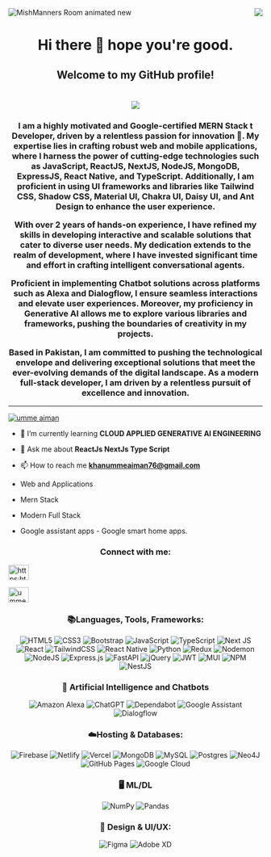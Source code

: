

![MishManners Room animated new](https://www.ismartrecruit.com/assets/frontend/images/isr-learn_more-AI_&_Automation/Chat-Bot.gif)
<img align="right" src="https://visitor-badge.laobi.icu/badge?page_id=salesp07.salesp07" />
<h1 align="center"> Hi there 👋 hope you're good.</h1>
<h2 align="center">Welcome to my GitHub profile!</h2>

<h1 align="center">
    <img src="https://readme-typing-svg.herokuapp.com/?font=Righteous&size=35&center=true&vCenter=true&width=500&height=70&duration=4000&lines=Hi+There!+👋;+I'm+UMME+AIMAN!;" />
</h1>
<h3 align="center">I am a highly motivated and Google-certified MERN Stack t Developer, driven by a relentless passion for innovation 🚀. My expertise lies in crafting robust web and mobile applications, where I harness the power of cutting-edge technologies such as JavaScript, ReactJS, NextJS, NodeJS, MongoDB, ExpressJS, React Native, and TypeScript. Additionally, I am proficient in using UI frameworks and libraries like Tailwind CSS, Shadow CSS, Material UI, Chakra UI, Daisy UI, and Ant Design to enhance the user experience.

With over 2 years of hands-on experience, I have refined my skills in developing interactive and scalable solutions that cater to diverse user needs. My dedication extends to the realm of development, where I have invested significant time and effort in crafting intelligent conversational agents.

Proficient in implementing Chatbot solutions across platforms such as Alexa and Dialogflow, I ensure seamless interactions and elevate user experiences. Moreover, my proficiency in Generative AI allows me to explore various libraries and frameworks, pushing the boundaries of creativity in my projects.

Based in Pakistan, I am committed to pushing the technological envelope and delivering exceptional solutions that meet the ever-evolving demands of the digital landscape. As a modern full-stack developer, I am driven by a relentless pursuit of excellence and innovation.</h3>



 <hr/>

<p align="left"> <a href="https://github.com/umme-aimany"><img src="https://github-profile-trophy.vercel.app/?username=umme-aimany" alt="umme aiman" /></a> </p>

 </p>

- 🌱 I’m currently learning **CLOUD APPLIED GENERATIVE AI ENGINEERING**


- 💬 Ask me about **ReactJs NextJs Type Script**

- 📫 How to reach me **khanummeaiman76@gmail.com**

  
- Web and Applications
- Mern Stack
- Modern Full Stack 
- Google assistant apps - Google smart home apps.

<h3 align="center">Connect with me:</h3>
<p align="center">

<a href="https://www.linkedin.com/in/umme-aiman-4344a0261/" target="blank"><img align="center" src="https://raw.githubusercontent.com/rahuldkjain/github-profile-readme-generator/master/src/images/icons/Social/linked-in-alt.svg" alt="https:https://www.linkedin.com/in/umme-aiman-4344a0261/" height="30" width="40" /></a>

<a href="https://www.facebook.com/profile.php?id=100087244129915" target="blank"><img align="center" src="https://raw.githubusercontent.com/rahuldkjain/github-profile-readme-generator/master/src/images/icons/Social/facebook.svg" alt="umme aiman" height="30" width="40" /></a>




<h3 align="center">📚Languages, Tools, Frameworks:</h3>
<p align="center">
    <img src="https://img.shields.io/badge/html5-%23E34F26.svg?style=for-the-badge&logo=html5&logoColor=white" alt="HTML5">
    <img src="https://img.shields.io/badge/css3-%231572B6.svg?style=for-the-badge&logo=css3&logoColor=white" alt="CSS3">
    <img src="https://img.shields.io/badge/bootstrap-%238511FA.svg?style=for-the-badge&logo=bootstrap&logoColor=white" alt="Bootstrap">
     <img src="https://img.shields.io/badge/javascript-%23323330.svg?style=for-the-badge&logo=javascript&logoColor=%23F7DF1E" alt="JavaScript">
     <img src="https://img.shields.io/badge/TypeScript-3178C6?style=for-the-badge&logo=typescript&logoColor=white" alt="TypeScript">
    <img src="https://img.shields.io/badge/Next-black?style=for-the-badge&logo=next.js&logoColor=white" alt="Next JS">
    <img src="https://img.shields.io/badge/react-%2320232a.svg?style=for-the-badge&logo=react&logoColor=%2361DAFB" alt="React">
    <img src="https://img.shields.io/badge/tailwindcss-%2338B2AC.svg?style=for-the-badge&logo=tailwind-css&logoColor=white" alt="TailwindCSS">
    <img src="https://img.shields.io/badge/react_native-%2320232a.svg?style=for-the-badge&logo=react&logoColor=%2361DAFB" alt="React Native">
      <img src="https://img.shields.io/badge/python-%233776AB?style=for-the-badge&logo=python&logoColor=white" alt="Python">
    <img src="https://img.shields.io/badge/redux-%23593d88.svg?style=for-the-badge&logo=redux&logoColor=white" alt="Redux">
    <img src="https://img.shields.io/badge/NODEMON-%23323330.svg?style=for-the-badge&logo=nodemon&logoColor=%BBDEAD" alt="Nodemon">
    <img src="https://img.shields.io/badge/node.js-6DA55F?style=for-the-badge&logo=node.js&logoColor=white" alt="NodeJS">
    <img src="https://img.shields.io/badge/express.js-%23404d59.svg?style=for-the-badge&logo=express&logoColor=%2361DAFB" alt="Express.js">
    <img src="https://img.shields.io/badge/FastAPI-005571?style=for-the-badge&logo=fastapi" alt="FastAPI">
    <img src="https://img.shields.io/badge/jquery-%230769AD.svg?style=for-the-badge&logo=jquery&logoColor=white" alt="jQuery">
    <img src="https://img.shields.io/badge/JWT-black?style=for-the-badge&logo=JSON%20web%20tokens" alt="JWT">
    <img src="https://img.shields.io/badge/MUI-%230081CB.svg?style=for-the-badge&logo=mui&logoColor=white" alt="MUI">
    <img src="https://img.shields.io/badge/NPM-%23CB3837.svg?style=for-the-badge&logo=npm&logoColor=white" alt="NPM">
    <img src="https://img.shields.io/badge/nestjs-%23E0234E.svg?style=for-the-badge&logo=nestjs&logoColor=white" alt="NestJS">
</p>


<h3 align="center">🤖 Artificial Intelligence and Chatbots</h3>
<p align="center">
    <img src="https://img.shields.io/badge/amazon%20alexa-52b5f7?style=for-the-badge&logo=amazon%20alexa&logoColor=white" alt="Amazon Alexa">
    <img src="https://img.shields.io/badge/chatGPT-74aa9c?style=for-the-badge&logo=openai&logoColor=white" alt="ChatGPT">
    <img src="https://img.shields.io/badge/dependabot-025E8C?style=for-the-badge&logo=dependabot&logoColor=white" alt="Dependabot">
    <img src="https://img.shields.io/badge/google%20assistant-4285F4?style=for-the-badge&logo=google%20assistant&logoColor=white" alt="Google Assistant">
    <img src="https://img.shields.io/badge/dialogflow-%230097a7?style=for-the-badge&logo=dialogflow&logoColor=white" alt="Dialogflow">
</p>


<h3 align="center">☁️Hosting & Databases:</h3>
<p align="center">
    <img src="https://img.shields.io/badge/firebase-%23039BE5.svg?style=for-the-badge&logo=firebase" alt="Firebase">
    <img src="https://img.shields.io/badge/netlify-%23000000.svg?style=for-the-badge&logo=netlify&logoColor=#00C7B7" alt="Netlify">
    <img src="https://img.shields.io/badge/vercel-%23000000.svg?style=for-the-badge&logo=vercel&logoColor=white" alt="Vercel">
    <img src="https://img.shields.io/badge/MongoDB-%234ea94b.svg?style=for-the-badge&logo=mongodb&logoColor=white" alt="MongoDB">
    <img src="https://img.shields.io/badge/mysql-%2300f.svg?style=for-the-badge&logo=mysql&logoColor=white" alt="MySQL">
    <img src="https://img.shields.io/badge/postgres-%23316192.svg?style=for-the-badge&logo=postgresql&logoColor=white" alt="Postgres">
    <img src="https://img.shields.io/badge/Neo4j-008CC1?style=for-the-badge&logo=neo4j&logoColor=white" alt="Neo4J">
    <img src="https://img.shields.io/badge/GitHub%20Pages-181717?style=for-the-badge&logo=github&logoColor=white" alt="GitHub Pages">
    <img src="https://img.shields.io/badge/Google%20Cloud-%234285F4.svg?style=for-the-badge&logo=google-cloud&logoColor=white" alt="Google Cloud">
</p>


<h3 align="center">🖥️ ML/DL</h3>
<p align="center">
    <img src="https://img.shields.io/badge/numpy-%23013243.svg?style=for-the-badge&logo=numpy&logoColor=white" alt="NumPy">
    <img src="https://img.shields.io/badge/pandas-%23150458.svg?style=for-the-badge&logo=pandas&logoColor=white" alt="Pandas">
</p>

<h3 align="center">🎨 Design & UI/UX:</h3>
<p align="center">
<img src="https://img.shields.io/badge/figma-%23F24E1E.svg?style=for-the-badge&logo=figma&logoColor=white" alt="Figma">
<img src="https://img.shields.io/badge/adobe%20xd-%23FF26BE.svg?style=for-the-badge&logo=adobe%20xd&logoColor=white" alt="Adobe XD">
</p>
